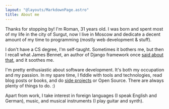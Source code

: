 ```yaml
---
layout: "@layouts/MarkdownPage.astro"
title: About me
---
```


Thanks for stopping by! I'm Roman, 31 years old. I was born and spent most of my life 
in the city of Surgut, now I live in Moscow and dedicate a decent amount of my time to 
programming (mostly web development & stuff).

I don't have a CS degree, I'm self-taught. Sometimes it bothers me, but then I recall
what James Bennet, an author of Django framework once [said about that](https://t.ly/iz7o), 
and it soothes me.

I'm pretty enthusiastic about software development. It's both my occupation and my 
passion. In my spare time, I fiddle with tools and technologies, read blog 
posts or books, and do [side projects](/en/projects) or Open Source. There are always 
plenty of things to do. :)

Apart from work, I take interest in foreign languages (I speak English and German), music, 
and musical instruments (I play guitar and synth).
